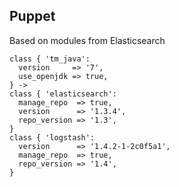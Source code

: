 ## Puppet

Based on modules from Elasticsearch

``` puppet
class { 'tm_java':
  version     => '7',
  use_openjdk => true,
} ->
class { 'elasticsearch':
  manage_repo  => true,
  version      => '1.3.4',
  repo_version => '1.3',
}
class { 'logstash':
  version      => '1.4.2-1-2c0f5a1',
  manage_repo  => true,
  repo_version => '1.4',
}
```
